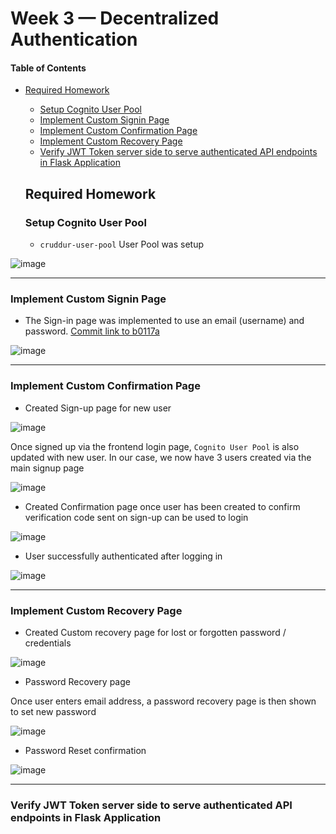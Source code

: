 # Week 3 — Decentralized Authentication


#### Table of Contents

+ [Required Homework](#required-homework)
  - [Setup Cognito User Pool](#setup-cognito-user-pool)
  - [Implement Custom Signin Page](#implement-custom-signin-page)
  - [Implement Custom Confirmation Page](#implement-custom-confirmation-page)
  - [Implement Custom Recovery Page](#implement-custom-recovery-page)
  - [Verify JWT Token server side to serve authenticated API endpoints in Flask Application](#verify-jwt-token-server-side-to-serve-authenticated-api-endpoints-in-flask-application)

  
  ## Required Homework
  
  
  
  ### Setup Cognito User Pool
  
  - `cruddur-user-pool` User Pool was setup
 
 ![image](https://user-images.githubusercontent.com/37842433/224728106-e6b89f1a-3bb5-4cd1-b8f5-fe6463b9e07a.png)

  
  ---
  
  ### Implement Custom Signin Page
  
  - The Sign-in page was implemented to use an email (username) and password. [Commit link to b0117a](https://github.com/morpheus04/aws-bootcamp-cruddur-2023/commit/a856a71b5b64a5b45afe2be6c74ce3a7d19fcd9c#diff-b0117a4e4cca291e8ec64d0ef94b2c8dc3660d61718acaad43c292d80af75868)
  
  ![image](https://user-images.githubusercontent.com/37842433/224763653-4ee1d133-a130-4ab5-9ece-a3a05b67c1a6.png)

  
  ---
  
  ### Implement Custom Confirmation Page
  
  - Created Sign-up page for new user
  
  ![image](https://user-images.githubusercontent.com/37842433/224765536-b1e1f095-6fc7-4eee-9756-650cc1e7ea2c.png)
  
  Once signed up via the frontend login page, `Cognito User Pool` is also updated with new user. In our case, we now have 3 users created via the main signup page
  
  ![image](https://user-images.githubusercontent.com/37842433/224769165-972e3317-e75d-4cd0-9928-76381a217f1b.png)
 
  
  - Created Confirmation page once user has been created to confirm verification code sent on sign-up can be used to login
  
  ![image](https://user-images.githubusercontent.com/37842433/224766783-36e818bb-db03-48b6-a295-849cef0eda18.png)
  
  
  - User successfully authenticated after logging in
  
  ![image](https://user-images.githubusercontent.com/37842433/224767294-f978cccf-ae60-4282-93fd-484a7629cdd2.png)

   
  ---
  
  ### Implement Custom Recovery Page
  
  - Created Custom recovery page for lost or forgotten password / credentials
  
  ![image](https://user-images.githubusercontent.com/37842433/224767730-f52aaa27-30f8-4194-aad2-aab8f5787b68.png)
  
  - Password Recovery page
  
  Once user enters email address, a password recovery page is then shown to set new password
  
  ![image](https://user-images.githubusercontent.com/37842433/224768146-b6f6b588-0ba0-476c-a539-31f04fad41ce.png)
  
  - Password Reset confirmation
  
  ![image](https://user-images.githubusercontent.com/37842433/224768479-b681d5a6-7742-4635-9a59-b66b13d9cc1e.png)



  
  ---
  
  ### Verify JWT Token server side to serve authenticated API endpoints in Flask Application
